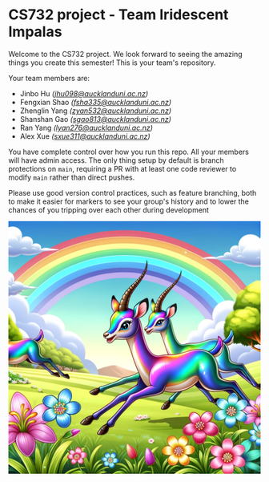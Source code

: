 # CS732 project - Team Iridescent Impalas

Welcome to the CS732 project. We look forward to seeing the amazing things you create this semester! This is your team's repository.

Your team members are:
- Jinbo Hu _(jhu098@aucklanduni.ac.nz)_
- Fengxian Shao _(fsha335@aucklanduni.ac.nz)_
- Zhenglin Yang _(zyan532@aucklanduni.ac.nz)_
- Shanshan Gao _(sgao813@aucklanduni.ac.nz)_
- Ran Yang _(lyan276@aucklanduni.ac.nz)_
- Alex Xue _(sxue311@aucklanduni.ac.nz)_

You have complete control over how you run this repo. All your members will have admin access. The only thing setup by default is branch protections on `main`, requiring a PR with at least one code reviewer to modify `main` rather than direct pushes.

Please use good version control practices, such as feature branching, both to make it easier for markers to see your group's history and to lower the chances of you tripping over each other during development

![](./Iridescent%20Impalas.webp)
